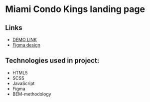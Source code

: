 # Miami Condo Kings landing page
## Links
- [DEMO LINK](https://vadym-mishchenko.github.io/layout_miami/)
- [Figma design](https://www.figma.com/file/nHz8bflIwJaWP3P99vKTH5/miami_home_new?node-id=16033%3A3)

## Technologies used in project:
- HTML5
- SCSS
- JavaScript
- Figma
- BEM-methodology
